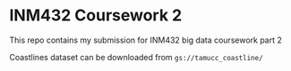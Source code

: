 # INM432 Coursework 2

This repo contains my submission for INM432 big data coursework part 2

Coastlines dataset can be downloaded from `gs://tamucc_coastline/`